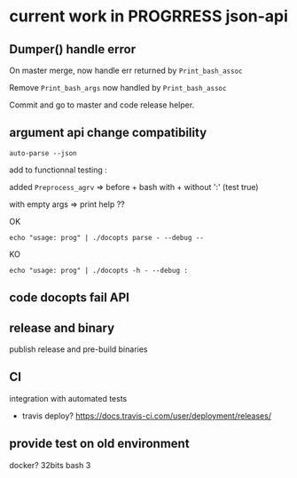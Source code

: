 # current work in PROGRRESS json-api

## Dumper() handle error

On master merge, now handle err returned by `Print_bash_assoc`

Remove `Print_bash_args` now handled by `Print_bash_assoc`

Commit and go to master and code release helper.

## argument api change compatibility

`auto-parse --json`

add to functionnal testing :

added `Preprocess_agrv` => before + bash
with + without ':' (test true)

with empty args => print help ??

OK
```
echo "usage: prog" | ./docopts parse - --debug --
```

KO
```
echo "usage: prog" | ./docopts -h - --debug :
```

## code docopts fail API

## release and binary

publish release and pre-build binaries

## CI
integration with automated tests

* travis deploy? https://docs.travis-ci.com/user/deployment/releases/

## provide test on old environment

docker?
32bits
bash 3

